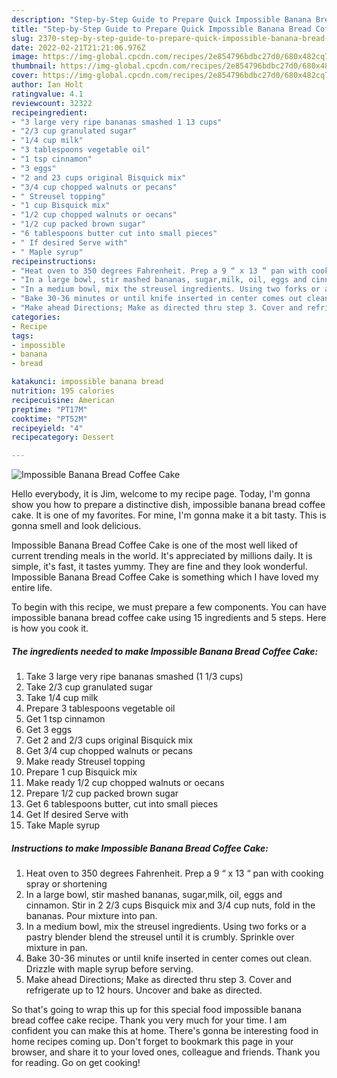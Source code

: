 ```yaml
---
description: "Step-by-Step Guide to Prepare Quick Impossible Banana Bread Coffee Cake"
title: "Step-by-Step Guide to Prepare Quick Impossible Banana Bread Coffee Cake"
slug: 2370-step-by-step-guide-to-prepare-quick-impossible-banana-bread-coffee-cake
date: 2022-02-21T21:21:06.976Z
image: https://img-global.cpcdn.com/recipes/2e854796bdbc27d0/680x482cq70/impossible-banana-bread-coffee-cake-recipe-main-photo.jpg
thumbnail: https://img-global.cpcdn.com/recipes/2e854796bdbc27d0/680x482cq70/impossible-banana-bread-coffee-cake-recipe-main-photo.jpg
cover: https://img-global.cpcdn.com/recipes/2e854796bdbc27d0/680x482cq70/impossible-banana-bread-coffee-cake-recipe-main-photo.jpg
author: Ian Holt
ratingvalue: 4.1
reviewcount: 32322
recipeingredient:
- "3 large very ripe bananas smashed 1 13 cups"
- "2/3 cup granulated sugar"
- "1/4 cup milk"
- "3 tablespoons vegetable oil"
- "1 tsp cinnamon"
- "3 eggs"
- "2 and 23 cups original Bisquick mix"
- "3/4 cup chopped walnuts or pecans"
- " Streusel topping"
- "1 cup Bisquick mix"
- "1/2 cup chopped walnuts or oecans"
- "1/2 cup packed brown sugar"
- "6 tablespoons butter cut into small pieces"
- " If desired Serve with"
- " Maple syrup"
recipeinstructions:
- "Heat oven to 350 degrees Fahrenheit. Prep a 9 “ x 13 “ pan with cooking spray or shortening"
- "In a large bowl, stir mashed bananas, sugar,milk, oil, eggs and cinnamon. Stir in 2 2/3 cups Bisquick mix and 3/4 cup nuts, fold in the bananas. Pour mixture into pan."
- "In a medium bowl, mix the streusel ingredients. Using two forks or a pastry blender blend the streusel until it is crumbly. Sprinkle over mixture in pan."
- "Bake 30-36 minutes or until knife inserted in center comes out clean. Drizzle with maple syrup before serving."
- "Make ahead Directions; Make as directed thru step 3. Cover and refrigerate up to 12 hours. Uncover and bake as directed."
categories:
- Recipe
tags:
- impossible
- banana
- bread

katakunci: impossible banana bread 
nutrition: 195 calories
recipecuisine: American
preptime: "PT17M"
cooktime: "PT52M"
recipeyield: "4"
recipecategory: Dessert

---
```



![Impossible Banana Bread Coffee Cake](https://img-global.cpcdn.com/recipes/2e854796bdbc27d0/680x482cq70/impossible-banana-bread-coffee-cake-recipe-main-photo.jpg)

Hello everybody, it is Jim, welcome to my recipe page. Today, I'm gonna show you how to prepare a distinctive dish, impossible banana bread coffee cake. It is one of my favorites. For mine, I'm gonna make it a bit tasty. This is gonna smell and look delicious.

Impossible Banana Bread Coffee Cake is one of the most well liked of current trending meals in the world. It's appreciated by millions daily. It is simple, it's fast, it tastes yummy. They are fine and they look wonderful. Impossible Banana Bread Coffee Cake is something which I have loved my entire life.




To begin with this recipe, we must prepare a few components. You can have impossible banana bread coffee cake using 15 ingredients and 5 steps. Here is how you cook it.

<!--inarticleads1-->

##### The ingredients needed to make Impossible Banana Bread Coffee Cake:

1. Take 3 large very ripe bananas smashed (1 1/3 cups)
1. Take 2/3 cup granulated sugar
1. Take 1/4 cup milk
1. Prepare 3 tablespoons vegetable oil
1. Get 1 tsp cinnamon
1. Get 3 eggs
1. Get 2 and 2/3 cups original Bisquick mix
1. Get 3/4 cup chopped walnuts or pecans
1. Make ready  Streusel topping
1. Prepare 1 cup Bisquick mix
1. Make ready 1/2 cup chopped walnuts or oecans
1. Prepare 1/2 cup packed brown sugar
1. Get 6 tablespoons butter, cut into small pieces
1. Get  If desired Serve with
1. Take  Maple syrup




<!--inarticleads2-->

##### Instructions to make Impossible Banana Bread Coffee Cake:

1. Heat oven to 350 degrees Fahrenheit. Prep a 9 “ x 13 “ pan with cooking spray or shortening
1. In a large bowl, stir mashed bananas, sugar,milk, oil, eggs and cinnamon. Stir in 2 2/3 cups Bisquick mix and 3/4 cup nuts, fold in the bananas. Pour mixture into pan.
1. In a medium bowl, mix the streusel ingredients. Using two forks or a pastry blender blend the streusel until it is crumbly. Sprinkle over mixture in pan.
1. Bake 30-36 minutes or until knife inserted in center comes out clean. Drizzle with maple syrup before serving.
1. Make ahead Directions; Make as directed thru step 3. Cover and refrigerate up to 12 hours. Uncover and bake as directed.




So that's going to wrap this up for this special food impossible banana bread coffee cake recipe. Thank you very much for your time. I am confident you can make this at home. There's gonna be interesting food in home recipes coming up. Don't forget to bookmark this page in your browser, and share it to your loved ones, colleague and friends. Thank you for reading. Go on get cooking!
